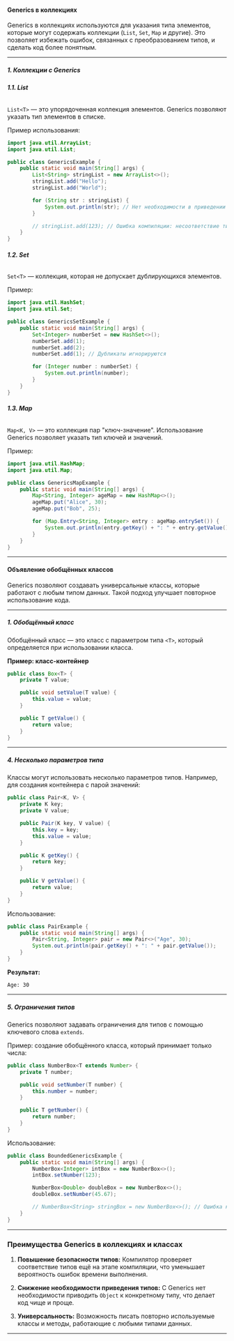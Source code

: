 
#### **Generics в коллекциях**

Generics в коллекциях используются для указания типа элементов, которые могут содержать коллекции (`List`, `Set`, `Map` и другие). Это позволяет избежать ошибок, связанных с преобразованием типов, и сделать код более понятным.

---

##### **1. Коллекции с Generics**

###### **1.1. List**

`List<T>` — это упорядоченная коллекция элементов. Generics позволяют указать тип элементов в списке.

Пример использования:

```java
import java.util.ArrayList;
import java.util.List;

public class GenericsExample {
    public static void main(String[] args) {
        List<String> stringList = new ArrayList<>();
        stringList.add("Hello");
        stringList.add("World");

        for (String str : stringList) {
            System.out.println(str); // Нет необходимости в приведении типа
        }

        // stringList.add(123); // Ошибка компиляции: несоответствие типов
    }
}
```

###### **1.2. Set**

`Set<T>` — коллекция, которая не допускает дублирующихся элементов.

Пример:

```java
import java.util.HashSet;
import java.util.Set;

public class GenericsSetExample {
    public static void main(String[] args) {
        Set<Integer> numberSet = new HashSet<>();
        numberSet.add(1);
        numberSet.add(2);
        numberSet.add(1); // Дубликаты игнорируются

        for (Integer number : numberSet) {
            System.out.println(number);
        }
    }
}
```

###### **1.3. Map**

`Map<K, V>` — это коллекция пар "ключ-значение". Использование Generics позволяет указать тип ключей и значений.

Пример:

```java
import java.util.HashMap;
import java.util.Map;

public class GenericsMapExample {
    public static void main(String[] args) {
        Map<String, Integer> ageMap = new HashMap<>();
        ageMap.put("Alice", 30);
        ageMap.put("Bob", 25);

        for (Map.Entry<String, Integer> entry : ageMap.entrySet()) {
            System.out.println(entry.getKey() + ": " + entry.getValue());
        }
    }
}
```

---

#### **Объявление обобщённых классов**

Generics позволяют создавать универсальные классы, которые работают с любым типом данных. Такой подход улучшает повторное использование кода.

---

##### **1. Обобщённый класс**

Обобщённый класс — это класс с параметром типа `<T>`, который определяется при использовании класса.

**Пример: класс-контейнер**

```java
public class Box<T> {
    private T value;

    public void setValue(T value) {
        this.value = value;
    }

    public T getValue() {
        return value;
    }
}
```

---


##### 4. **Несколько параметров типа**

Классы могут использовать несколько параметров типов. Например, для создания контейнера с парой значений:

```java
public class Pair<K, V> {
    private K key;
    private V value;

    public Pair(K key, V value) {
        this.key = key;
        this.value = value;
    }

    public K getKey() {
        return key;
    }

    public V getValue() {
        return value;
    }
}
```

Использование:

```java
public class PairExample {
    public static void main(String[] args) {
        Pair<String, Integer> pair = new Pair<>("Age", 30);
        System.out.println(pair.getKey() + ": " + pair.getValue());
    }
}
```
**Результат:**

```
Age: 30
```

---

##### 5. **Ограничения типов**

Generics позволяют задавать ограничения для типов с помощью ключевого слова `extends`.

Пример: создание обобщённого класса, который принимает только числа:

```java
public class NumberBox<T extends Number> {
    private T number;

    public void setNumber(T number) {
        this.number = number;
    }

    public T getNumber() {
        return number;
    }
}
```

Использование:

```java
public class BoundedGenericsExample {
    public static void main(String[] args) {
        NumberBox<Integer> intBox = new NumberBox<>();
        intBox.setNumber(123);

        NumberBox<Double> doubleBox = new NumberBox<>();
        doubleBox.setNumber(45.67);

        // NumberBox<String> stringBox = new NumberBox<>(); // Ошибка компиляции
    }
}
```

---

### **Преимущества Generics в коллекциях и классах**

1. **Повышение безопасности типов:** Компилятор проверяет соответствие типов ещё на этапе компиляции, что уменьшает вероятность ошибок времени выполнения.
    
2. **Снижение необходимости приведения типов:** С Generics нет необходимости приводить `Object` к конкретному типу, что делает код чище и проще.
    
3. **Универсальность:** Возможность писать повторно используемые классы и методы, работающие с любыми типами данных.
    

---
